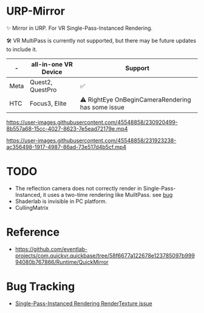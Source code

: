 # URP-Mirror

✨ Mirror in URP. For VR Single-Pass-Instanced Rendering.  

🛠️ VR MultiPass is currently not supported, but there may be future updates to include it.
  
 \- | all-in-one VR Device | Support
----------|---------|----------
 Meta | Quest2, QuestPro | ✅
 HTC | Focus3, Elite | ⚠️ RightEye OnBeginCameraRendering has some issue

  https://user-images.githubusercontent.com/45548858/230920499-8b557a68-15cc-4027-8623-7e5ead72179e.mp4
  
  https://user-images.githubusercontent.com/45548858/231923238-ac356498-1917-4987-86ad-73e517d4b5cf.mp4
  
# TODO 
- The reflection camera does not correctly render in Single-Pass-Instanced, it uses a two-time rendering like MuiltPass. see [bug](#bug-tracking)
- Shaderlab is invisible in PC platform.
- CullingMatrix

# Reference
- https://github.com/eventlab-projects/com.quickvr.quickbase/tree/58f6677a122678e123785097b99994080b767866/Runtime/QuickMirror

# Bug Tracking
- [Single-Pass-Instanced Rendering RenderTexture issue](https://issuetracker.unity3d.com/issues/xrsdk-urp-camera-with-a-rendertexture-does-not-render-in-stereo-in-spi-slash-multiview)
